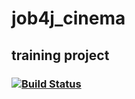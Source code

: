 # job4j_cinema
## training project 
### [![Build Status](https://travis-ci.com/ogneyar79/job4j_cinema.svg?branch=master)](https://travis-ci.com/ogneyar79/job4j_cinema)